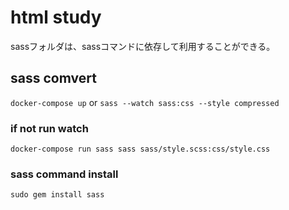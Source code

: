 # html study

sassフォルダは、sassコマンドに依存して利用することができる。

sass comvert
------------

`docker-compose up` or `sass --watch sass:css --style compressed`

### if not run watch

`docker-compose run sass sass sass/style.scss:css/style.css`

### sass command install

`sudo gem install sass`
